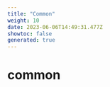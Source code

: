 ```yaml
---
title: "Common"
weight: 10
date: 2023-06-06T14:49:31.477Z
showtoc: false
generated: true
---
```

<!-- This file was generated from the Vendure source. Do not modify. Instead, re-run the "docs:build" script -->


# common
